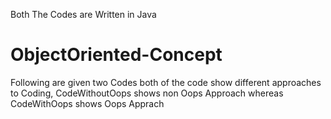 Both The Codes are Written in Java

# ObjectOriented-Concept
Following are given two Codes both of the code show different approaches to Coding, CodeWithoutOops shows non Oops Approach whereas CodeWithOops shows Oops Apprach
